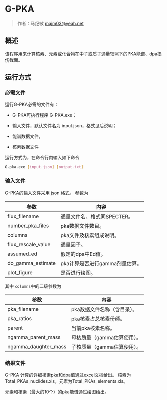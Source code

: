 # G-PKA

> 作者：马纪敏 [majm03@yeah.net](majm03@yeah.net)

## 概述

该程序用来计算核素、元素或化合物在中子或质子通量辐照下的PKA能谱、dpa损伤截面。

## 运行方式

### 必需文件

运行G-PKA必需的文件有：

- G-PKA可执行程序 G-PKA.exe；

- 输入文件，默认文件名为 input.json，格式见后说明；

- 能谱数据文件，

- 核素数据文件

运行方式为，在命令行内输入如下命令
```bash
G-pka.exe [input.json] [output.txt]
```

### 输入文件

G-PKA的输入文件采用 json 格式。
参数为

| 参数            | 内容                      |
|-----------------|---------------------------|
| flux_filename   | 通量文件名，格式同SPECTER。 |
| number_pka_files| pka数据文件数目。          |
| columns         | pka文件及核素组成说明。     |
| flux_rescale_value | 通量因子。              |
| assumed_ed      | 假定的dpa中Ed值。          |
| do_gamma_estimate | pka计算是否进行gamma剂量估算。 |
| plot_figure     | 是否进行绘图。             |

其中 `columns`中的二级参数为

| 参数            | 内容                        |
|-----------------|-----------------------------|
| pka_filename    | pka数据文件名称（含目录）。     |
| pka_ratios      | pka核素占总核素份额。         |
| parent          | 当前pka核素名称。            |
| ngamma_parent_mass | 母核质量（gamma估算使用）。 |
| ngamma_daughter_mass | 子核质量（gamma估算使用）。|

### 结果文件

G-PKA 计算的详细核素pka和dpa值通过excel文档给出。
核素为Total_PKAs_nuclides.xls，元素为Total_PKAs_elements.xls。

元素和核素（最大的10个）的pka能谱通过绘图给出。